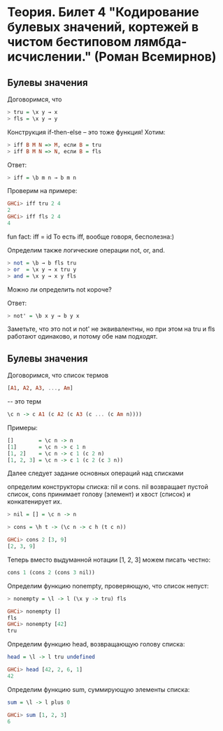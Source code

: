 # Теория. Билет 4 "Кодирование булевых значений, кортежей в чистом бестиповом лямбда-исчислении." (Роман Всемирнов)

## Булевы значения

Договоримся, что

```haskell
> tru = \x y → x
> fls = \x y → y
```

Конструкция if-then-else – это тоже функция!
Хотим:
```haskell
> iff B M N => M, если B = tru
> iff B M N => N, если B = fls
```

Ответ:
```haskell
> iff = \b m n → b m n
```

Проверим на примере:

```haskell
GHCi> iff tru 2 4
2
GHCi> iff fls 2 4
4
```

fun fact: iff = id
То есть iff, вообще говоря, бесполезна:)


Определим также логические операции not, or, and.

```haskell
> not = \b → b fls tru
> or  = \x y → x tru y
> and = \x y → x y fls
```


Можно ли определить not короче?

Ответ:
```haskell
> not' = \b x y → b y x
```

Заметьте, что это not и not' не эквивалентны, но при этом
на tru и fls работают одинаково, и потому обе нам подходят.

## Булевы значения


Договоримся, что список термов

```haskell
[A1, A2, A3, ..., Am]
```

-- это терм

```haskell
\c n -> c A1 (c A2 (c A3 (c ... (c Am n))))
```
Примеры:

```haskell
[]        = \c n -> n
[1]       = \c n -> c 1 n
[1, 2]    = \c n -> c 1 (c 2 n)
[1, 2, 3] = \c n -> c 1 (c 2 (c 3 n))
```

Далее следует задание основных операций над списками

определим конструкторы списка: nil и cons.
nil  возвращает пустой список,
cons принимает голову (элемент) и хвост (список) и конкатенирует их.

```haskell
> nil = [] = \c n -> n
```

```haskell
> cons = \h t -> (\c n -> c h (t c n))
```

```haskell
GHCi> cons 2 [3, 9]
[2, 3, 9]
```

Теперь вместо выдуманной нотации
[1, 2, 3]
можем писать честно:
```haskell
cons 1 (cons 2 (cons 3 nil))
```

Определим функцию nonempty, проверяющую, что список непуст:

```haskell
> nonempty = \l -> l (\x y -> tru) fls
```

```haskell
GHCi> nonempty []
fls
GHCi> nonempty [42]
tru
```


Определим функцию head, возвращающую голову списка:

```haskell
head = \l -> l tru undefined
```

```haskell
GHCi> head [42, 2, 6, 1]
42
```


Определим функцию sum, суммирующую элементы списка:

```haskell
sum = \l -> l plus 0
```

```haskell
GHCi> sum [1, 2, 3]
6
```
